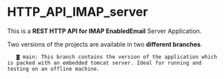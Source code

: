# HTTP_API_IMAP_server

This is a **REST HTTP API for IMAP EnabledEmail** Server Application.

Two versions of the projects are available in two **different branches**.

       ◙ main: This branch contains the version of the application which is packed with an embedded tomcat server. Ideal for running and testing on an offline machine.
 
